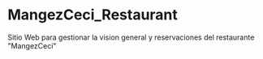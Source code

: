 # MangezCeci_Restaurant
Sitio Web para gestionar la vision general y reservaciones del restaurante "MangezCeci"
